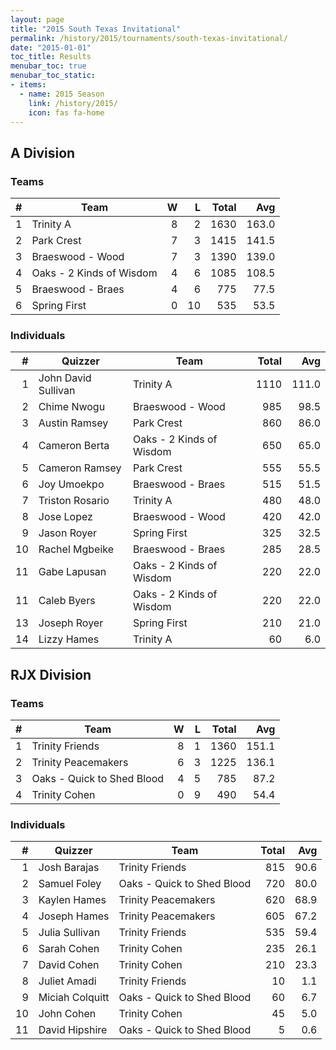 ```yaml
---
layout: page
title: "2015 South Texas Invitational"
permalink: /history/2015/tournaments/south-texas-invitational/
date: "2015-01-01"
toc_title: Results
menubar_toc: true
menubar_toc_static:
- items:
  - name: 2015 Season
    link: /history/2015/
    icon: fas fa-home
---
```


## A Division

### Teams

|    # | Team                     |    W |    L | Total |   Avg |
| ---: | ------------------------ | ---: | ---: | ----: | ----: |
|    1 | Trinity A                |    8 |    2 |  1630 | 163.0 |
|    2 | Park Crest               |    7 |    3 |  1415 | 141.5 |
|    3 | Braeswood - Wood         |    7 |    3 |  1390 | 139.0 |
|    4 | Oaks - 2 Kinds of Wisdom |    4 |    6 |  1085 | 108.5 |
|    5 | Braeswood - Braes        |    4 |    6 |   775 |  77.5 |
|    6 | Spring First             |    0 |   10 |   535 |  53.5 |

### Individuals

|    # | Quizzer             | Team                     | Total |   Avg |
| ---: | ------------------- | ------------------------ | ----: | ----: |
|    1 | John David Sullivan | Trinity A                |  1110 | 111.0 |
|    2 | Chime Nwogu         | Braeswood - Wood         |   985 |  98.5 |
|    3 | Austin Ramsey       | Park Crest               |   860 |  86.0 |
|    4 | Cameron Berta       | Oaks - 2 Kinds of Wisdom |   650 |  65.0 |
|    5 | Cameron Ramsey      | Park Crest               |   555 |  55.5 |
|    6 | Joy Umoekpo         | Braeswood - Braes        |   515 |  51.5 |
|    7 | Triston Rosario     | Trinity A                |   480 |  48.0 |
|    8 | Jose Lopez          | Braeswood - Wood         |   420 |  42.0 |
|    9 | Jason Royer         | Spring First             |   325 |  32.5 |
|   10 | Rachel Mgbeike      | Braeswood - Braes        |   285 |  28.5 |
|   11 | Gabe Lapusan        | Oaks - 2 Kinds of Wisdom |   220 |  22.0 |
|   11 | Caleb Byers         | Oaks - 2 Kinds of Wisdom |   220 |  22.0 |
|   13 | Joseph Royer        | Spring First             |   210 |  21.0 |
|   14 | Lizzy Hames         | Trinity A                |    60 |   6.0 |

## RJX Division

### Teams

|    # | Team                       |    W |    L | Total |   Avg |
| ---: | -------------------------- | ---: | ---: | ----: | ----: |
|    1 | Trinity Friends            |    8 |    1 |  1360 | 151.1 |
|    2 | Trinity Peacemakers        |    6 |    3 |  1225 | 136.1 |
|    3 | Oaks - Quick to Shed Blood |    4 |    5 |   785 |  87.2 |
|    4 | Trinity Cohen              |    0 |    9 |   490 |  54.4 |


### Individuals

|    # | Quizzer         | Team                       | Total |  Avg |
| ---: | --------------- | -------------------------- | ----: | ---: |
|    1 | Josh Barajas    | Trinity Friends            |   815 | 90.6 |
|    2 | Samuel Foley    | Oaks - Quick to Shed Blood |   720 | 80.0 |
|    3 | Kaylen Hames    | Trinity Peacemakers        |   620 | 68.9 |
|    4 | Joseph Hames    | Trinity Peacemakers        |   605 | 67.2 |
|    5 | Julia Sullivan  | Trinity Friends            |   535 | 59.4 |
|    6 | Sarah Cohen     | Trinity Cohen              |   235 | 26.1 |
|    7 | David Cohen     | Trinity Cohen              |   210 | 23.3 |
|    8 | Juliet Amadi    | Trinity Friends            |    10 |  1.1 |
|    9 | Miciah Colquitt | Oaks - Quick to Shed Blood |    60 |  6.7 |
|   10 | John Cohen      | Trinity Cohen              |    45 |  5.0 |
|   11 | David Hipshire  | Oaks - Quick to Shed Blood |     5 |  0.6 |
